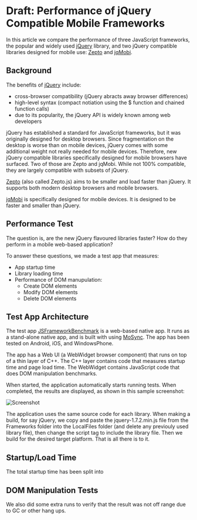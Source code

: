 # Draft: Performance of jQuery Compatible Mobile Frameworks

In this article we compare the performance of three JavaScript frameworks, the popular and widely used [jQuery](http://jquery.com/) library, and two jQuery compatible libraries designed for mobile use: [Zepto](http://zeptojs.com/) and [jqMobi](http://www.jqmobi.com/).

## Background

The benefits of [jQuery](http://jquery.com/) include:
* cross-browser compatibility (jQuery abracts away browser differences) 
* high-level syntax (compact notiation using the $ function and chained function calls)
* due to its popularity, the jQuery API is widely known among web developers

jQuery has established a standard for JavaScript frameworks, but it was originally designed for desktop browsers. Since fragmentation on the desktop is worse than on mobile devices, jQuery comes with some additional weight not really needed for mobile devices. Therefore, new jQuery compatible libraries specifically designed for mobile browsers have surfaced. Two of those are Zepto and jqMobi. While not 100% compatible, they are largely compatible with subsets of jQuery.

[Zepto](http://zeptojs.com/) (also called Zepto.js) aims to be smaller and load faster than jQuery. It supports both modern desktop browsers and mobile browsers.

[jqMobi](http://www.jqmobi.com/) is specifically designed for mobile devices. It is designed to be faster and smaller than jQuery.

## Performance Test

The question is, are the new jQuery flavoured libraries faster? How do they perform in a mobile web-based application?

To answer these questions, we made a test app that measures: 
* App startup time
* Library loading time
* Performance of DOM manupulation:
    * Create DOM elements
    * Modify DOM elements
    * Delete DOM elements

## Test App Architecture

The test app [JSFrameworkBenchmark](https://github.com/divineprog/MoSyncApps/tree/master/JSFrameworkBenchmark) is a web-based native app. It runs as a stand-alone native app, and is built with using [MoSync](http://mosync.com). The app has been tested on Android, iOS, and WindowsPhone.

The app has a Web UI (a WebWidget browser component) that runs on top of a thin layer of C++. The C++ layer contains code that measures startup time and page load time. The WebWidget contains JavaScript code that does DOM manipulation benchmarks.

When started, the application automatically starts running tests. When completed, the results are displayed, as shown in this sample screenshot:

![Screenshot](/Screenshots/Screenshot.png)

The application uses the same source code for each library. When making a build, for say jQuery, we copy and paste the jquery-1.7.2.min.js file from the Frameworks folder into the LocalFiles folder (and delete any previouly used library file), then change the script tag to include the library file. Then we build for the desired target platform. That is all there is to it.

## Startup/Load Time

The total startup time has been split into 

## DOM Manipulation Tests



We also did some extra runs to verify that the result was not off range due to GC or other hang ups.
